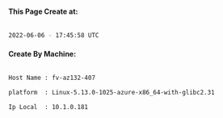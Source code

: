 
   
#### This Page Create at:

```bash

2022-06-06 - 17:45:58 UTC

```

#### Create By Machine:

```bash

Host Name : fv-az132-407

platform  : Linux-5.13.0-1025-azure-x86_64-with-glibc2.31

Ip Local  : 10.1.0.181

```

